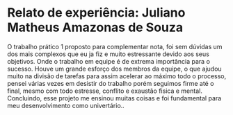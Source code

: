 <h1>Relato de experiência: Juliano Matheus Amazonas de Souza</h1>
<p></p>
O trabalho prático 1 proposto para complementar nota, foi sem dúvidas um dos mais complexos que eu ja fiz e muito estressante devido aos seus objetivos. Onde o trabalho em equipe é de extrema importância para o sucesso. Houve um grande esforço dos membros da equipe, o que ajudou muito na divisão de tarefas para assim acelerar ao máximo todo o processo, pensei várias vezes em desistir do trabalho porém seguimos firme até o final, mesmo com todo estresse, conflito e exaustão fisica e mental. Concluindo, esse projeto me ensinou muitas coisas e foi fundamental para meu desenvolvimento como univertário..
